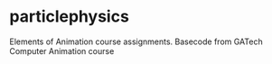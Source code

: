 particlephysics
===============

Elements of Animation course assignments. Basecode from GATech Computer Animation course
